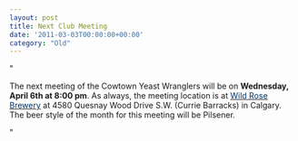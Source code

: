 ```yaml
---
layout: post
title: Next Club Meeting
date: '2011-03-03T00:00:00+00:00'
category: "Old"
---
```

"<p>The next meeting of the Cowtown Yeast Wranglers will be on <strong>Wednesday&#44; April 6th at 8:00 pm</strong>. As always&#44; the meeting location is at <a href="http://www.wildrosebrewery/" target="_blank"><font color="#003366">Wild Rose Brewery</font></a> at 4580 Quesnay Wood Drive S.W. (Currie Barracks) in Calgary. The beer style of the month for this meeting will be Pilsener.</p>"
